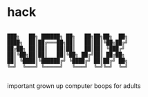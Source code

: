 # hack

```

███╗   ██╗ ██████╗ ██╗   ██╗██╗██╗  ██╗
████╗  ██║██╔═══██╗██║   ██║██║╚██╗██╔╝
██╔██╗ ██║██║   ██║██║   ██║██║ ╚███╔╝ 
██║╚██╗██║██║   ██║╚██╗ ██╔╝██║ ██╔██╗ 
██║ ╚████║╚██████╔╝ ╚████╔╝ ██║██╔╝ ██╗
╚═╝  ╚═══╝ ╚═════╝   ╚═══╝  ╚═╝╚═╝  ╚═╝
                                       
```

important grown up computer boops for adults